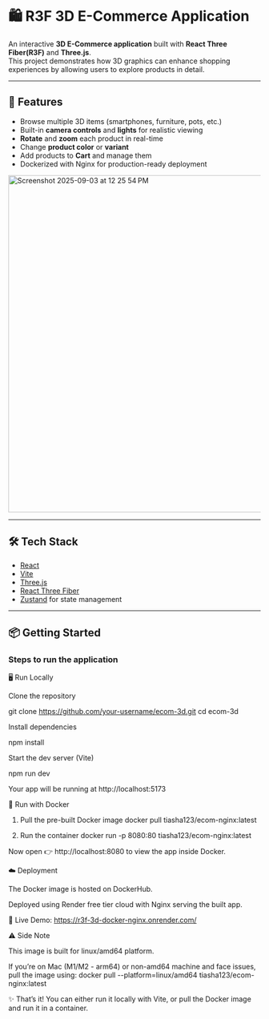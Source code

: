 # 🛍️ R3F 3D E-Commerce Application

An interactive **3D E-Commerce application** built with **React Three Fiber(R3F)** and **Three.js**.  
This project demonstrates how 3D graphics can enhance shopping experiences by allowing users to explore products in detail.  

---

## 🚀 Features
- Browse multiple 3D items (smartphones, furniture, pots, etc.)
- Built-in **camera controls** and **lights** for realistic viewing
- **Rotate** and **zoom** each product in real-time
- Change **product color** or **variant**
- Add products to **Cart** and manage them
- Dockerized with Nginx for production-ready deployment


<img width="1419" height="674" alt="Screenshot 2025-09-03 at 12 25 54 PM" src="https://github.com/user-attachments/assets/ba1c1906-ffae-4b63-b787-eb8aa31b6a01" />

---

## 🛠️ Tech Stack
- [React](https://react.dev/)
- [Vite](https://vitejs.dev/)
- [Three.js](https://threejs.org/)
- [React Three Fiber](https://docs.pmnd.rs/react-three-fiber/getting-started/introduction)
- [Zustand](https://zustand-demo.pmnd.rs/) for state management

---

## 📦 Getting Started

### Steps to run the application
🖥️ Run Locally

Clone the repository

git clone https://github.com/your-username/ecom-3d.git
cd ecom-3d


Install dependencies

npm install


Start the dev server (Vite)

npm run dev


Your app will be running at http://localhost:5173


🐳 Run with Docker
1. Pull the pre-built Docker image
docker pull tiasha123/ecom-nginx:latest

2. Run the container
docker run -p 8080:80 tiasha123/ecom-nginx:latest


Now open 👉 http://localhost:8080 to view the app inside Docker.

☁️ Deployment

The Docker image is hosted on DockerHub.

Deployed using Render free tier cloud with Nginx serving the built app.

🔗 Live Demo: https://r3f-3d-docker-nginx.onrender.com/

⚠️ Side Note

This image is built for linux/amd64 platform.

If you’re on Mac (M1/M2 - arm64) or non-amd64 machine and face issues, pull the image using:
docker pull --platform=linux/amd64 tiasha123/ecom-nginx:latest

✨ That’s it! You can either run it locally with Vite, or pull the Docker image and run it in a container.
